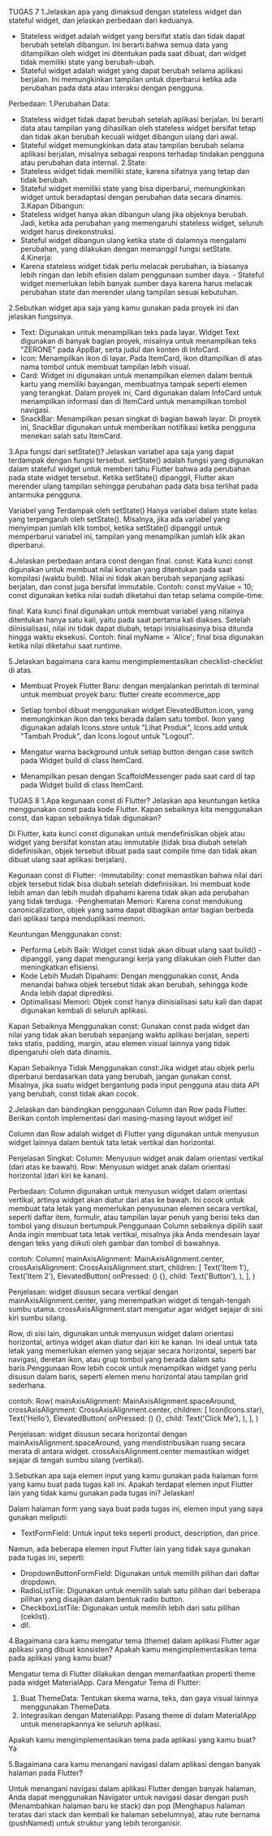 TUGAS 7
1.Jelaskan apa yang dimaksud dengan stateless widget dan stateful widget, dan jelaskan perbedaan dari keduanya.

- Stateless widget adalah widget yang bersifat statis dan tidak dapat berubah setelah dibangun. Ini berarti bahwa semua data yang ditampilkan oleh widget ini ditentukan pada saat dibuat, dan widget tidak memiliki state yang berubah-ubah.
- Stateful widget adalah widget yang dapat berubah selama aplikasi berjalan. Ini memungkinkan tampilan untuk diperbarui ketika ada perubahan pada data atau interaksi dengan pengguna. 

Perbedaan:
1.Perubahan Data: 
- Stateless widget tidak dapat berubah setelah aplikasi berjalan. Ini berarti data atau tampilan yang dihasilkan oleh stateless widget bersifat tetap dan tidak akan berubah kecuali widget dibangun ulang dari awal. 
- Stateful widget memungkinkan data atau tampilan berubah selama aplikasi berjalan, misalnya sebagai respons terhadap tindakan pengguna atau perubahan data internal.
2.State: 
- Stateless widget tidak memiliki state, karena sifatnya yang tetap dan tidak berubah. 
- Stateful widget memiliki state yang bisa diperbarui, memungkinkan widget untuk beradaptasi dengan perubahan data secara dinamis.
3.Kapan Dibangun: 
- Stateless widget hanya akan dibangun ulang jika objeknya berubah. Jadi, ketika ada perubahan yang memengaruhi stateless widget, seluruh widget harus direkonstruksi. 
- Stateful widget dibangun ulang ketika state di dalamnya mengalami perubahan, yang dilakukan dengan memanggil fungsi setState.
4.Kinerja: 
- Karena stateless widget tidak perlu melacak perubahan, ia biasanya lebih ringan dan lebih efisien dalam penggunaan sumber daya. - Stateful widget memerlukan lebih banyak sumber daya karena harus melacak perubahan state dan merender ulang tampilan sesuai kebutuhan.

2.Sebutkan widget apa saja yang kamu gunakan pada proyek ini dan jelaskan fungsinya.
- Text: Digunakan untuk menampilkan teks pada layar. Widget Text digunakan di banyak bagian proyek, misalnya untuk menampilkan teks "ZERONE" pada AppBar, serta judul dan konten di InfoCard.
- Icon: Menampilkan ikon di layar. Pada ItemCard, ikon ditampilkan di atas nama tombol untuk membuat tampilan lebih visual.
- Card: Widget ini digunakan untuk menampilkan elemen dalam bentuk kartu yang memiliki bayangan, membuatnya tampak seperti elemen yang terangkat. Dalam proyek ini, Card digunakan dalam InfoCard untuk menampilkan informasi dan di ItemCard untuk menampilkan tombol navigasi.
- SnackBar: Menampilkan pesan singkat di bagian bawah layar. Di proyek ini, SnackBar digunakan untuk memberikan notifikasi ketika pengguna menekan salah satu ItemCard.


3.Apa fungsi dari setState()? Jelaskan variabel apa saja yang dapat terdampak dengan fungsi tersebut.
setState() adalah fungsi yang digunakan dalam stateful widget untuk memberi tahu Flutter bahwa ada perubahan pada state widget tersebut. Ketika setState() dipanggil, Flutter akan merender ulang tampilan sehingga perubahan pada data bisa terlihat pada antarmuka pengguna.

Variabel yang Terdampak oleh setState() Hanya variabel dalam state kelas yang terpengaruh oleh setState(). Misalnya, jika ada variabel yang menyimpan jumlah klik tombol, ketika setState() dipanggil untuk memperbarui variabel ini, tampilan yang menampilkan jumlah klik akan diperbarui.

4.Jelaskan perbedaan antara const dengan final.
const: Kata kunci const digunakan untuk membuat nilai konstan yang ditentukan pada saat kompilasi (waktu build). Nilai ini tidak akan berubah sepanjang aplikasi berjalan, dan const juga bersifat immutable. Contoh: const myValue = 10;
const digunakan ketika nilai sudah diketahui dan tetap selama compile-time.

final: Kata kunci final digunakan untuk membuat variabel yang nilainya ditentukan hanya satu kali, yaitu pada saat pertama kali diakses. Setelah diinisialisasi, nilai ini tidak dapat diubah, tetapi inisialisasinya bisa ditunda hingga waktu eksekusi. Contoh: final myName = 'Alice';
final bisa digunakan ketika nilai diketahui saat runtime.

5.Jelaskan bagaimana cara kamu mengimplementasikan checklist-checklist di atas.

- Membuat Proyek Flutter Baru:  dengan menjalankan perintah di terminal untuk membuat proyek baru: flutter create ecommerce_app

- Setiap tombol dibuat menggunakan widget ElevatedButton.icon, yang memungkinkan ikon dan teks berada dalam satu tombol.
Ikon yang digunakan adalah Icons.store untuk "Lihat Produk", Icons.add untuk "Tambah Produk", dan Icons.logout untuk "Logout".

- Mengatur warna background untuk setiap button dengan case switch pada Widget build di class ItemCard.

- Menampilkan pesan dengan ScaffoldMessenger pada saat card di tap pada Widget build di class ItemCard.



TUGAS 8
1.Apa kegunaan const di Flutter? Jelaskan apa keuntungan ketika menggunakan const pada kode Flutter. Kapan sebaiknya kita menggunakan const, dan kapan sebaiknya tidak digunakan?

Di Flutter, kata kunci const digunakan untuk mendefinisikan objek atau widget yang bersifat konstan atau immutable (tidak bisa diubah setelah didefinisikan, objek tersebut dibuat pada saat compile time dan tidak akan dibuat ulang saat aplikasi berjalan).

Kegunaan const di Flutter:
-Immutability: const memastikan bahwa nilai dari objek tersebut tidak bisa diubah setelah didefinisikan. Ini membuat kode lebih aman dan lebih mudah dipahami karena tidak akan ada perubahan yang tidak terduga.
-Penghematan Memori: Karena const mendukung canonicalization, objek yang sama dapat dibagikan antar bagian berbeda dari aplikasi tanpa menduplikasi memori.

Keuntungan Menggunakan const:
- Performa Lebih Baik: Widget const tidak akan dibuat ulang saat build() - dipanggil, yang dapat mengurangi kerja yang dilakukan oleh Flutter dan meningkatkan efisiensi.
- Kode Lebih Mudah Dipahami: Dengan menggunakan const, Anda menandai bahwa objek tersebut tidak akan berubah, sehingga kode Anda lebih dapat diprediksi.
- Optimalisasi Memori: Objek const hanya diinisialisasi satu kali dan dapat digunakan kembali di seluruh aplikasi.

Kapan Sebaiknya Menggunakan const: Gunakan const pada widget dan nilai yang tidak akan berubah sepanjang waktu aplikasi berjalan, seperti teks statis, padding, margin, atau elemen visual lainnya yang tidak dipengaruhi oleh data dinamis.

Kapan Sebaiknya Tidak Menggunakan const:Jika widget atau objek  perlu diperbarui berdasarkan data yang berubah, jangan gunakan const. Misalnya, jika suatu widget bergantung pada input pengguna atau data API yang berubah, const tidak akan cocok.

2.Jelaskan dan bandingkan penggunaan Column dan Row pada Flutter. Berikan contoh implementasi dari masing-masing layout widget ini!

Column dan Row adalah widget di Flutter yang digunakan untuk menyusun widget lainnya dalam bentuk tata letak vertikal dan horizontal.

Penjelasan Singkat:
Column: Menyusun widget anak dalam orientasi vertikal (dari atas ke bawah).
Row: Menyusun widget anak dalam orientasi horizontal (dari kiri ke kanan).

Perbedaan: 
Column digunakan untuk menyusun widget dalam orientasi vertikal, artinya widget akan diatur dari atas ke bawah. Ini cocok untuk membuat tata letak yang memerlukan penyusunan elemen secara vertikal, seperti daftar item, formulir, atau tampilan layar penuh yang berisi teks dan tombol yang disusun bertumpuk.Penggunaan Column sebaiknya dipilih saat Anda ingin membuat tata letak vertikal, misalnya jika Anda mendesain layar dengan teks yang diikuti oleh gambar dan tombol di bawahnya.

contoh:
Column(
  mainAxisAlignment: MainAxisAlignment.center,
  crossAxisAlignment: CrossAxisAlignment.start,
  children: <Widget>[
    Text('Item 1'),
    Text('Item 2'),
    ElevatedButton(
      onPressed: () {},
      child: Text('Button'),
    ),
  ],
)

Penjelasan: widget disusun secara vertikal dengan mainAxisAlignment.center, yang menempatkan widget di tengah-tengah sumbu utama. crossAxisAlignment.start mengatur agar widget sejajar di sisi kiri sumbu silang.

Row, di sisi lain, digunakan untuk menyusun widget dalam orientasi horizontal, artinya widget akan diatur dari kiri ke kanan. Ini ideal untuk tata letak yang memerlukan elemen yang sejajar secara horizontal, seperti bar navigasi, deretan ikon, atau grup tombol yang berada dalam satu baris.Penggunaan Row lebih cocok untuk menampilkan widget yang perlu disusun dalam baris, seperti elemen menu horizontal atau tampilan grid sederhana.

contoh:
Row(
  mainAxisAlignment: MainAxisAlignment.spaceAround,
  crossAxisAlignment: CrossAxisAlignment.center,
  children: <Widget>[
    Icon(Icons.star),
    Text('Hello'),
    ElevatedButton(
      onPressed: () {},
      child: Text('Click Me'),
    ),
  ],
)

Penjelasan: widget disusun secara horizontal dengan mainAxisAlignment.spaceAround, yang mendistribusikan ruang secara merata di antara widget. crossAxisAlignment.center memastikan widget sejajar di tengah sumbu silang (vertikal).


3.Sebutkan apa saja elemen input yang kamu gunakan pada halaman form yang kamu buat pada tugas kali ini. Apakah terdapat elemen input Flutter lain yang tidak kamu gunakan pada tugas ini? Jelaskan!

Dalam halaman form yang saya buat pada tugas ini, elemen input yang saya gunakan meliputi:

- TextFormField: Untuk input teks seperti product, description, dan price.

Namun, ada beberapa elemen input Flutter lain yang tidak saya gunakan pada tugas ini, seperti:
- DropdownButtonFormField: Digunakan untuk memilih pilihan dari daftar dropdown.
- RadioListTile: Digunakan untuk memilih salah satu pilihan dari beberapa pilihan yang disajikan dalam bentuk radio button.
- CheckboxListTile: Digunakan untuk memilih lebih dari satu pilihan (ceklist).
- dll.

4.Bagaimana cara kamu mengatur tema (theme) dalam aplikasi Flutter agar aplikasi yang dibuat konsisten? Apakah kamu mengimplementasikan tema pada aplikasi yang kamu buat?

Mengatur tema di Flutter dilakukan dengan memanfaatkan properti theme pada widget MaterialApp.
Cara Mengatur Tema di Flutter:
1. Buat ThemeData: Tentukan skema warna, teks, dan gaya visual lainnya menggunakan ThemeData.
2. Integrasikan dengan MaterialApp: Pasang theme di dalam MaterialApp untuk menerapkannya ke seluruh aplikasi.

Apakah kamu mengimplementasikan tema pada aplikasi yang kamu buat? Ya

5.Bagaimana cara kamu menangani navigasi dalam aplikasi dengan banyak halaman pada Flutter?

Untuk menangani navigasi dalam aplikasi Flutter dengan banyak halaman, Anda dapat menggunakan Navigator untuk navigasi dasar dengan push (Menambahkan halaman baru ke stack) dan pop (Menghapus halaman teratas dari stack dan kembali ke halaman sebelumnya), atau rute bernama (pushNamed) untuk struktur yang lebih terorganisir.

